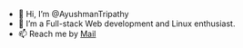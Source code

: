 - 👋 Hi, I’m @AyushmanTripathy
- 👀 I’m a Full-stack Web development and Linux enthusiast.
- 📫 Reach me by [Mail](https://mail.google.com/mail/u/0/?fs=1&tf=cm&source=mail&to=ayushmantripathy2004@gmail.com)

